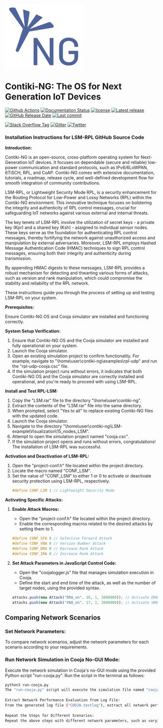 <img src="https://github.com/contiki-ng/contiki-ng.github.io/blob/master/images/logo/Contiki_logo_2RGB.png" alt="Logo" width="256">

# Contiki-NG: The OS for Next Generation IoT Devices

[![Github Actions](https://github.com/contiki-ng/contiki-ng/workflows/CI/badge.svg?branch=develop)](https://github.com/contiki-ng/contiki-ng/actions)
[![Documentation Status](https://readthedocs.org/projects/contiki-ng/badge/?version=master)](https://contiki-ng.readthedocs.io/en/master/?badge=master)
[![license](https://img.shields.io/badge/license-3--clause%20bsd-brightgreen.svg)](https://github.com/contiki-ng/contiki-ng/blob/master/LICENSE.md)
[![Latest release](https://img.shields.io/github/release/contiki-ng/contiki-ng.svg)](https://github.com/contiki-ng/contiki-ng/releases/latest)
[![GitHub Release Date](https://img.shields.io/github/release-date/contiki-ng/contiki-ng.svg)](https://github.com/contiki-ng/contiki-ng/releases/latest)
[![Last commit](https://img.shields.io/github/last-commit/contiki-ng/contiki-ng.svg)](https://github.com/contiki-ng/contiki-ng/commit/HEAD)

[![Stack Overflow Tag](https://img.shields.io/badge/Stack%20Overflow%20tag-Contiki--NG-blue?logo=stackoverflow)](https://stackoverflow.com/questions/tagged/contiki-ng)
[![Gitter](https://img.shields.io/badge/Gitter-Contiki--NG-blue?logo=gitter)](https://gitter.im/contiki-ng)
[![Twitter](https://img.shields.io/badge/Twitter-%40contiki__ng-blue?logo=twitter)](https://twitter.com/contiki_ng)


### Installation Instructions for LSM-RPL GitHub Source Code

**Introduction:** 

Contiki-NG is an open-source, cross-platform operating system for Next-Generation IoT devices. It focuses on dependable (secure and reliable) low-power communication and standard protocols, such as IPv6/6LoWPAN, 6TiSCH, RPL, and CoAP. Contiki-NG comes with extensive documentation, tutorials, a roadmap, release cycle, and well-defined development flow for smooth integration of community contributions.

LSM-RPL, or Lightweight Security Mode RPL, is a security enhancement for the Routing Protocol for Low-Power and Lossy Networks (RPL) within the Contiki-NG environment. This innovative technique focuses on bolstering the integrity and authenticity of RPL control messages, crucial for safeguarding IoT networks against various external and internal threats. 

The key tenets of LSM-RPL involve the utilization of secret keys - a private key (Kpr) and a shared key (Ksh) - assigned to individual sensor nodes. These keys serve as the foundation for authenticating RPL control messages, thereby fortifying the network against unauthorized access and manipulation by external adversaries. Moreover, LSM-RPL employs Hashed Message Authentication Code (HMAC) techniques to sign RPL control messages, ensuring both their integrity and authenticity during transmission. 

By appending HMAC digests to these messages, LSM-RPL provides a robust mechanism for detecting and thwarting various forms of attacks, such as version and rank manipulation, which could compromise the stability and reliability of the RPL network. 

These instructions guide you through the process of setting up and testing LSM-RPL on your system.

**Prerequisites:**

Ensure Contiki-NG OS and Cooja simulator are installed and functioning correctly.

**System Setup Verification:**

1. Ensure that Contiki-NG OS and the Cooja simulator are installed and fully operational on your system.
2. Launch the Cooja simulator.
3. Open an existing simulation project to confirm functionality. For example, navigate to "\home\user\contiki-ng\examples\rpl-udp" and run the "rpl-udp-cooja.csc" file.
4. If the simulation project runs without errors, it indicates that both Contiki-NG OS and the Cooja simulator are correctly installed and operational, and you're ready to proceed with using LSM-RPL.

**Install and Test RPL-LSM:**

1. Copy the "LSM.rar" file to the directory "\home\user\contiki-ng".
2. Extract the contents of the "LSM.rar" file into the same directory.
3. When prompted, select "Yes to all" to replace existing Contiki-NG files with the updated code.
4. Launch the Cooja simulator.
5. Navigate to the directory "\home\user\contiki-ng\LSM-example\Visualization\15_nodes_LSM".
6. Attempt to open the simulation project named "cooja.csc".
7. If the simulation project opens and runs without errors, congratulations! The installation of LSM-RPL was successful.

**Activation and Deactivation of LSM-RPL:** 

1. Open the "project-conf.h" file located within the project directory.
2. Locate the macro named "CONF_LSM".
3. Set the value of "CONF_LSM" to either 1 or 0 to activate or deactivate security protection using LSM-RPL, respectively.
   ```c
   #define CONF_LSM 1 // Lightweight Security Mode
   ```

**Activating Specific Attacks:**

1. **Enable Attack Macros:**
   - Open the "project-conf.h" file located within the project directory.
   - Enable the corresponding macros related to the desired attacks by setting them to 1.
   ```c
   #define CONF_SFA 0 // Selective Forward Attack
   #define CONF_VNA 0 // Version Number Attack
   #define CONF_DRA 0 // Decrease Rank Attack
   #define CONF_IRA 0 // Increase Rank Attack
   ```

2. **Set Attack Parameters in JavaScript Control Code:** 
   - Open the "coojalogger.js" file that manages simulation execution in Cooja.
   - Define the start and end time of the attack, as well as the number of target nodes, using the provided syntax.
   ```javascript
   attacks.push(new Attack("DRA_on", 16, 1, 3600000)); // Activate DRA for node 16 for 1 hour
   attacks.push(new Attack("VNA_on", 17, 1, 3600000)); // Activate VNA for node 17 for 1 hour
   ```


## Comparing Network Scenarios

### Set Network Parameters:
To compare network scenarios, adjust the network parameters for each scenario according to your requirements.

### Run Network Simulation in Cooja No-GUI Mode:
Execute the network simulation in Cooja's no-GUI mode using the provided Python script "run-cooja.py".
Run the script in the terminal as follows:
```bash
python3 run-cooja.py
The "run-cooja.py" script will execute the simulation file named "cooja.csc" and generate a log file named "COOJA.testlog" containing all the logs and events that occurred during the simulation.

Extract Network Performance Evaluation from Log File:
From the generated log file ("COOJA.testlog"), extract all network performance evaluation metrics as explained in the next section.

Repeat the Steps for Different Scenarios:
Repeat the above steps with different network parameters, such as varying the number of malicious nodes, to generate different log files for comparison.
